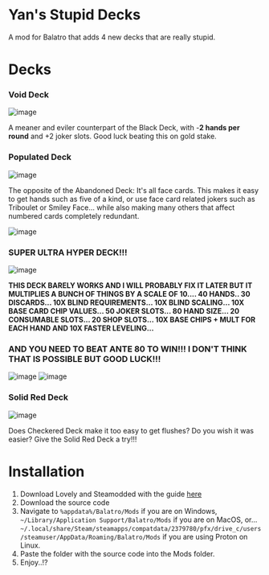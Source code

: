 # Yan's Stupid Decks

A mod for Balatro that adds 4 new decks that are really stupid.

# Decks

### Void Deck

![image](https://github.com/user-attachments/assets/aba88191-7c9e-4f16-9829-54f09b6b3e3e)

A meaner and eviler counterpart of the Black Deck, with -**2 hands per round** and +2 joker slots. Good luck beating this on gold stake.

### Populated Deck

![image](https://github.com/user-attachments/assets/454b58d9-e7a0-4427-addd-cb0d63730034)

The opposite of the Abandoned Deck: It's all face cards. This makes it easy to get hands such as five of a kind, or use face card related jokers such as Triboulet or Smiley Face... while also making many others that affect numbered cards completely redundant.

![image](https://github.com/user-attachments/assets/fce58e35-4652-43ee-9df3-fe991fd00477)

### SUPER ULTRA HYPER DECK!!!

![image](https://github.com/user-attachments/assets/e7271a10-66b0-487d-a2e9-0c9d7d968863)

**THIS DECK BARELY WORKS AND I WILL PROBABLY FIX IT LATER BUT IT MULTIPLIES A BUNCH OF THINGS BY A SCALE OF 10.... 40 HANDS.. 30 DISCARDS... 10X BLIND REQUIREMENTS... 10X BLIND SCALING... 10X BASE CARD CHIP VALUES... 50 JOKER SLOTS... 80 HAND SIZE... 20 CONSUMABLE SLOTS... 20 SHOP SLOTS... 10X BASE CHIPS + MULT FOR EACH HAND AND 10X FASTER LEVELING...**

### AND YOU NEED TO BEAT ANTE 80 TO WIN!!! I DON'T THINK THAT IS POSSIBLE BUT GOOD LUCK!!!

![image](https://github.com/user-attachments/assets/a1dbff4f-3feb-48f2-8209-b0c3a813d6bd)
![image](https://github.com/user-attachments/assets/8d1d5940-c619-4e99-bd43-391fe5e792e6)

### Solid Red Deck

![image](https://github.com/user-attachments/assets/54a30c9b-47b6-4269-ab3e-9cb40b2c4dad)

Does Checkered Deck make it too easy to get flushes? Do you wish it was easier? Give the Solid Red Deck a try!!!

# Installation

1. Download Lovely and Steamodded with the guide [here](https://github.com/Steamodded/smods/wiki)
2. Download the source code
3. Navigate to `%appdata%/Balatro/Mods` if you are on Windows, `~/Library/Application Support/Balatro/Mods` if you are on MacOS, or... `~/.local/share/Steam/steamapps/compatdata/2379780/pfx/drive_c/users/steamuser/AppData/Roaming/Balatro/Mods` if you are using Proton on Linux.
4. Paste the folder with the source code into the Mods folder.
5. Enjoy..!?
